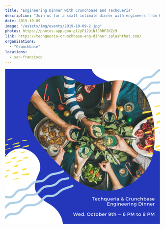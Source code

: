 ```yaml
---
title: "Engineering Dinner with Crunchbase and Techqueria"
description: "Join us for a small intimate dinner with engineers from Crunchbase & Techqueria in the Bay Area to network, eat and celebrate."
date: 2019-10-09
image: "/assets/img/events/2019-10-09-2.jpg"
photos: https://photos.app.goo.gl/yF129iNfJRRPJKZz9
link: https://techqueria-crunchbase-eng-dinner.splashthat.com/
organizations:
  - "Crunchbase"
locations:
  - san-francisco
---
```


![Banner](/assets/img/events/2019-10-09.png)